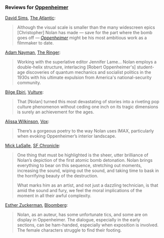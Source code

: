 <!-- Christopher Nolan -->
### Reviews for [Oppenheimer](/movies/872585)

[David Sims](https://twitter.com/davidlsims), [The Atlantic](https://www.theatlantic.com/culture/archive/2023/07/oppenheimer-movie-review-christopher-nolan/674749/):

> Although the visual scale is smaller than the many widescreen epics [Christopher] Nolan has made — save for the part where the bomb goes off — [_Oppenheimer_](/movies/872585) might be his most ambitious work as a filmmaker to date.

[Adam Nayman](https://twitter.com/brofromanother), [The Ringer](https://www.theringer.com/movies/2023/7/21/23802231/oppenheimer-review):

> Working with the superlative editor Jennifer Lame... Nolan employs a double-helix structure, interlacing [Robert Oppenheimer's] student-age discoveries of quantum mechanics and socialist politics in the 1930s with his ultimate expulsion from America's national-security community.

[Bilge Ebiri](https://twitter.com/BilgeEbiri), [Vulture](https://www.vulture.com/article/best-movies-of-2023-films.html):

> That [Nolan] turned this most devastating of stories into a riveting pop culture phenomenon without ceding one inch on its tragic dimensions is surely an achievement for the ages.

[Alissa Wilkinson](https://twitter.com/alissamarie), [Vox](https://www.vox.com/culture/23800888/oppenheimer-review-physics-donne-trinity-christopher-nolan-fission-fusion-manhattan-project):

> There’s a gorgeous poetry to the way Nolan uses IMAX, particularly when evoking Oppenheimer’s interior landscape.

[Mick LaSalle](https://twitter.com/MickLaSalle), [SF Chronicle](https://datebook.sfchronicle.com/movies-tv/oppenheimer-review-18197814):

> One thing that must be highlighted is the sheer, utter brilliance of Nolan’s depiction of the first atomic bomb detonation. Nolan brings everything to bear on this sequence, stretching out moments, increasing the sound, wiping out the sound, and taking time to bask in the horrifying beauty of the destruction.
>
> What marks him as an artist, and not just a dazzling technician, is that amid the sound and fury, we feel the moral implications of the moment in all their awful complexity.

[Esther Zuckerman](https://twitter.com/ezwrites), [Bloomberg](https://archive.is/BHUHu#selection-5919.0-5923.162):

> Nolan, as an auteur, has some unfortunate tics, and some are on display in Oppenheimer. The dialogue, especially in the early sections, can be ham-handed, especially when exposition is involved. The female characters struggle to find their footing.
